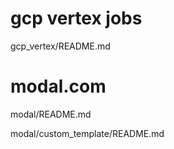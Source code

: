 # gcp vertex jobs
gcp_vertex/README.md

# modal.com
modal/README.md

modal/custom_template/README.md
